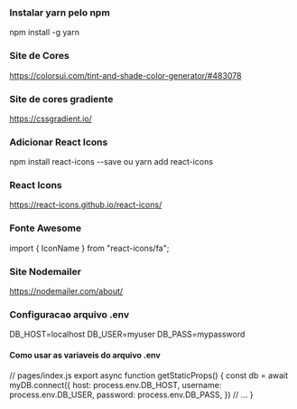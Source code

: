 ### Instalar yarn pelo npm
npm install -g yarn

### Site de Cores
https://colorsui.com/tint-and-shade-color-generator/#483078

### Site de cores gradiente
https://cssgradient.io/

### Adicionar React Icons
npm install react-icons --save
ou
yarn add react-icons
### React Icons
https://react-icons.github.io/react-icons/
### Fonte Awesome
import { IconName } from "react-icons/fa";
### Site Nodemailer
https://nodemailer.com/about/





### Configuracao arquivo .env
DB_HOST=localhost
DB_USER=myuser
DB_PASS=mypassword

#### Como usar as variaveis do arquivo .env
// pages/index.js
export async function getStaticProps() {
  const db = await myDB.connect({
    host: process.env.DB_HOST,
    username: process.env.DB_USER,
    password: process.env.DB_PASS,
  })
  // ...
}



